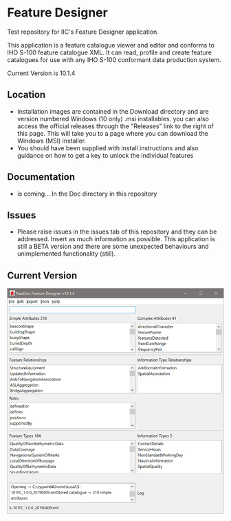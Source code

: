 # Feature Designer
Test repository for IIC's Feature Designer application. 

This application is a feature catalogue viewer and editor and conforms to IHO S-100 feature catalogue XML. It can read, profile and create feature catalogues for use with any IHO S-100 conformant data production system.

Current Version is 10.1.4

## Location

* Installation images are contained in the Download directory and are version numbered Windows (10 only) .msi installables. you can also access the official releases through the "Releases" link to the right of this page. This will take you to a page where you can download the Windows (MSI) installer.
* You should have been supplied with install instructions and also guidance on how to get a key to unlock the individual features

## Documentation

* is coming... In the Doc directory in this repository

## Issues

* Please raise issues in the issues tab of this repository and they can be addressed. Insert as much information as possible. This application is still a BETA version and there are some unexpected behaviours and unimplemented functionality (still). 

##  Current Version

![image](Doc/ss1.png)
